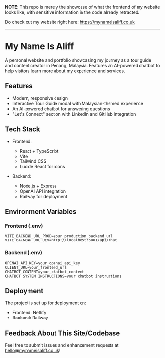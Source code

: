 **NOTE**: This repo is merely the showcase of what the frontend of my website looks like, with sensitive information in the code already retracted.

Do check out my website right here: https://mynameisaliff.co.uk

-----

# My Name Is Aliff

A personal website and portfolio showcasing my journey as a tour guide and content creator in Penang, Malaysia. Features an AI-powered chatbot to help visitors learn more about my experience and services.

## Features

- Modern, responsive design
- Interactive Tour Guide modal with Malaysian-themed experience
- An AI-powered chatbot for answering questions
- "Let's Connect" section with LinkedIn and GitHub integration

## Tech Stack

- Frontend:
  - React + TypeScript
  - Vite
  - Tailwind CSS
  - Lucide React for icons

- Backend:
  - Node.js + Express
  - OpenAI API integration
  - Railway for deployment

## Environment Variables

### Frontend (.env)
```
VITE_BACKEND_URL_PROD=your_production_backend_url
VITE_BACKEND_URL_DEV=http://localhost:3001/api/chat
```

### Backend (.env)
```
OPENAI_API_KEY=your_openai_api_key
CLIENT_URL=your_frontend_url
CHATBOT_CONTENT=your_chatbot_content
CHATBOT_SYSTEM_INSTRUCTIONS=your_chatbot_instructions
```

## Deployment

The project is set up for deployment on:
- Frontend: Netlify
- Backend: Railway

## Feedback About This Site/Codebase

Feel free to submit issues and enhancement requests at hello@mynameisaliff.co.uk!
